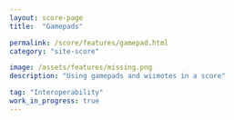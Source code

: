 ```yaml
---
layout: score-page
title:  "Gamepads"

permalink: /score/features/gamepad.html
category: "site-score"

image: /assets/features/missing.png
description: "Using gamepads and wiimotes in a score"

tag: "Interoperability"
work_in_progress: true
---
```

